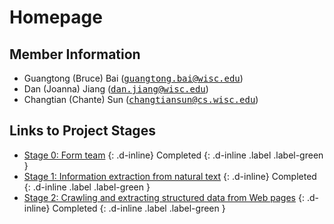 # Homepage

## Member Information

+ Guangtong (Bruce) Bai (<tt>[guangtong.bai@wisc.edu](mailto:guangtong.bai@wisc.edu)</tt>)
+ Dan (Joanna) Jiang (<tt>[dan.jiang@wisc.edu](mailto:dan.jiang@wisc.edu)</tt>)
+ Changtian (Chante) Sun (<tt>[changtiansun@cs.wisc.edu](mailto:changtiansun@cs.wisc.edu)</tt>)

## Links to Project Stages

+ [Stage 0: Form team]() 
{: .d-inline} 
Completed 
{: .d-inline .label .label-green }
+ [Stage 1: Information extraction from natural text](https://gtbai.github.io/CS839-Data-Science/stage1) 
{: .d-inline} 
Completed 
{: .d-inline .label .label-green }
+ [Stage 2: Crawling and extracting structured data from Web pages](https://gtbai.github.io/CS839-Data-Science/stage2) 
{: .d-inline} 
Completed 
{: .d-inline .label .label-green }